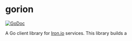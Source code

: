 # gorion

[![GoDoc](https://godoc.org/github.com/arschles/gorion?status.svg)](https://godoc.org/github.com/arschles/gorion)

A Go client library for [Iron.io](http://www.iron.io/) services. This library builds
a 
